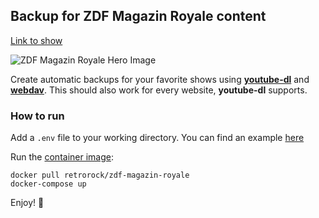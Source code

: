 ## Backup for ZDF Magazin Royale content

[Link to show](https://www.zdf.de/comedy/zdf-magazin-royale)

![ZDF Magazin Royale Hero Image](https://www.zdf.de/assets/sb-zdf-magazin-royale-buehne-100~1152x1296?cb=1649762937132 "Jan")

Create automatic backups for your favorite shows using **[youtube-dl](https://youtube-dl.org/)** and **[webdav](https://github.com/ezhov-evgeny/webdav-client-python-3)**. This should also work for every website, **youtube-dl** supports.

### How to run

Add a `.env` file to your working directory. You can find an example [here](https://github.com/RetroRock/magazin_royale/blob/master/.env.md)

Run the [container image](https://hub.docker.com/repository/docker/retrorock/zdf-magazin-royale):

```
docker pull retrorock/zdf-magazin-royale
docker-compose up
```

Enjoy! 🍿
